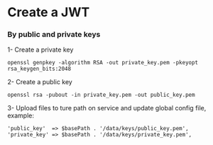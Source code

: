 # Create a JWT #
### By public and private keys ###

1- Create a private key
```
openssl genpkey -algorithm RSA -out private_key.pem -pkeyopt rsa_keygen_bits:2048
```

2- Create a public key
```
openssl rsa -pubout -in private_key.pem -out public_key.pem
```

3- Upload files to ture path on service and update global config file, example: 
```
'public_key'  => $basePath . '/data/keys/public_key.pem',
'private_key' => $basePath . '/data/keys/private_key.pem',
```